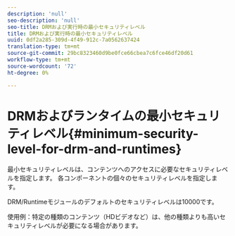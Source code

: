 ```yaml
---
description: 'null'
seo-description: 'null'
seo-title: DRMおよび実行時の最小セキュリティレベル
title: DRMおよび実行時の最小セキュリティレベル
uuid: 0df2a285-309d-4f49-912c-7a0562637424
translation-type: tm+mt
source-git-commit: 29bc8323460d9be0fce66cbea7c6fce46df20d61
workflow-type: tm+mt
source-wordcount: '72'
ht-degree: 0%

---
```



# DRMおよびランタイムの最小セキュリティレベル{#minimum-security-level-for-drm-and-runtimes}

最小セキュリティレベルは、コンテンツへのアクセスに必要なセキュリティレベルを指定します。 各コンポーネントの個々のセキュリティレベルを指定します。

DRM/Runtimeモジュールのデフォルトのセキュリティレベルは10000です。

使用例：特定の種類のコンテンツ（HDビデオなど）は、他の種類よりも高いセキュリティレベルが必要になる場合があります。
